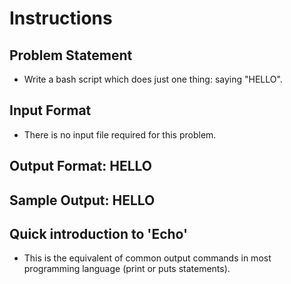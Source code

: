 # Instructions

## Problem Statement

* Write a bash script which does just one thing: saying "HELLO".

## Input Format 

* There is no input file required for this problem.

## Output Format: HELLO

## Sample Output: HELLO

## Quick introduction to 'Echo' 

* This is the equivalent of common output commands in most programming language (print or puts statements).
